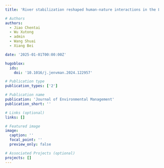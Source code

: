 ```yaml
---
title: 'River stabilization reshaped human-nature interactions in the Lower Yellow River Floodplain'

# Authors
authors:
  - Jiao Chentai
  - Wu Xutong
  - admin
  - Wang Shuai
  - Xiang Bei

date: '2025-01-01T00:00:00Z'

hugoblox:
  ids:
    doi: '10.1016/j.jenvman.2024.122957'

# Publication type
publication_types: ['2']

# Publication name
publication: 'Journal of Environmental Management'
publication_short: ''

# Links (optional)
links: []

# Featured image
image:
  caption: ''
  focal_point: ''
  preview_only: false

# Associated Projects (optional)
projects: []
---
```

